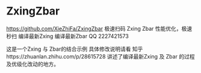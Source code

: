 # ZxingZbar
https://github.com/XieZhiFa/ZxingZbar
极速扫码 Zxing Zbar 性能优化，极速秒扫 编译最新Zxing 编译最新Zbar 
QQ 2227421573

这是一个Zxing 与 Zbar的结合示例 具体修改说明请看 知乎https://zhuanlan.zhihu.com/p/28615728
讲述了编译最新Zxing 及 Zbar 的过程及优级化改动的地方。

